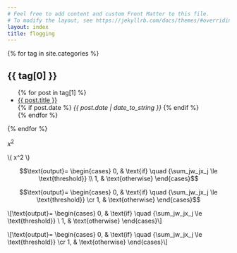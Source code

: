 ```yaml
---
# Feel free to add content and custom Front Matter to this file.
# To modify the layout, see https://jekyllrb.com/docs/themes/#overriding-theme-defaults
layout: index
title: flogging
---
```

{% for tag in site.categories %}
  <h2>{{ tag[0] }}</h2>
  <ul>
    {% for post in tag[1] %}
      <li>
        <a href="{{ post.url }}">{{ post.title }}</a><br>
        {% if post.date %}
          <span class="page_date">
          <i>{{ post.date | date_to_string }}</i>
          </span>
        {% endif %}
      </li>
    {% endfor %}
  </ul>
{% endfor %}


$x^2$

\\( x^2 \\)

$$\text{output}=
\begin{cases}
0, & \text{if} \quad {\sum_jw_jx_j \le \text{threshold}} \\
1, & \text{otherwise}
\end{cases}$$

$$\text{output}=
\begin{cases}
0, & \text{if} \quad {\sum_jw_jx_j \le \text{threshold}} \cr
1, & \text{otherwise}
\end{cases}$$

\\[\text{output}=
\begin{cases}
0, & \text{if} \quad {\sum_jw_jx_j \le \text{threshold}} \\
1, & \text{otherwise}
\end{cases}\\]

\\[\text{output}=
\begin{cases}
0, & \text{if} \quad {\sum_jw_jx_j \le \text{threshold}} \cr
1, & \text{otherwise}
\end{cases}\\]
